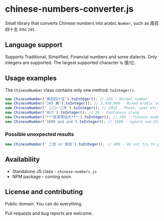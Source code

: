 # chinese-numbers-converter.js
Small library that converts Chinese numbers into arabic `Number`, such as 兩百四十五 into `245`.

## Language support ##

Supports Traditional, Simplified, Financial numbers and some dialects. Only integers are supported. The largest supported character is 億/亿.

## Usage examples ##

The `ChineseNumber` class contains only one method: `toInteger()`.

```js
new ChineseNumber('兩百四十五').toInteger(); // 245 - Normal number
new ChineseNumber('345 萬').toInteger(); // 3,450,000 - Mixed Arabic and Chinese
new ChineseNumber(' 二〇一二年').toInteger(); // 2012 - Phone, year etc: without the words "thousand, hundred, ten"
new ChineseNumber('卅六').toInteger(); // 36 - Cantonese slang
new ChineseNumber('***貳佰零伍元***').toInteger(); // 205 - finance numbers 
new ChineseNumber('1000 and one').toInteger(); // 1000 - ignore non-Chinese words
```

### Possible unexpected results ###

```js
new ChineseNumber(' 二百 or 兩百').toInteger(); // 400 - do not try to parse multiple numbers at once
```

## Availability ##

- Standalone JS class - `chinese-numbers.js`
- NPM package - coming soon

## License and contributing ##

Public domain. You can do everything. 

Pull requests and bug reports are welcome. 
